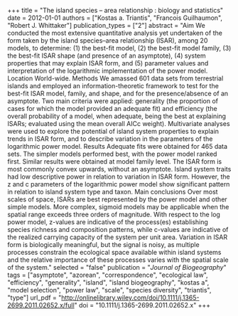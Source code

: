+++
title = "The island species – area relationship : biology and statistics"
date = 2012-01-01
authors = ["Kostas a. Triantis", "Francois Guilhaumon", "Robert J. Whittaker"]
publication_types = ["2"]
abstract = "Aim We conducted the most extensive quantitative analysis yet undertaken of the form taken by the island species–area relationship (ISAR), among 20 models, to determine: (1) the best-fit model, (2) the best-fit model family, (3) the best-fit ISAR shape (and presence of an asymptote), (4) system properties that may explain ISAR form, and (5) parameter values and interpretation of the logarithmic implementation of the power model. Location World-wide. Methods We amassed 601 data sets from terrestrial islands and employed an information-theoretic framework to test for the best-fit ISAR model, family, and shape, and for the presence/absence of an asymptote. Two main criteria were applied: generality (the proportion of cases for which the model provided an adequate fit) and efficiency (the overall probability of a model, when adequate, being the best at explaining ISARs; evaluated using the mean overall AICc weight). Multivariate analyses were used to explore the potential of island system properties to explain trends in ISAR form, and to describe variation in the parameters of the logarithmic power model. Results Adequate fits were obtained for 465 data sets. The simpler models performed best, with the power model ranked first. Similar results were obtained at model family level. The ISAR form is most commonly convex upwards, without an asymptote. Island system traits had low descriptive power in relation to variation in ISAR form. However, the z and c parameters of the logarithmic power model show significant pattern in relation to island system type and taxon. Main conclusions Over most scales of space, ISARs are best represented by the power model and other simple models. More complex, sigmoid models may be applicable when the spatial range exceeds three orders of magnitude. With respect to the log power model, z-values are indicative of the process(es) establishing species richness and composition patterns, while c-values are indicative of the realized carrying capacity of the system per unit area. Variation in ISAR form is biologically meaningful, but the signal is noisy, as multiple processes constrain the ecological space available within island systems and the relative importance of these processes varies with the spatial scale of the system."
selected = "false"
publication = "*Journal of Biogeography*"
tags = ["asymptote", "azorean", "correspondence", "ecological law", "efficiency", "generality", "island", "island biogeography", "kostas a", "model selection", "power law", "scale", "species diversity", "triantis", "type"]
url_pdf = "http://onlinelibrary.wiley.com/doi/10.1111/j.1365-2699.2011.02652.x/full"
doi = "10.1111/j.1365-2699.2011.02652.x"
+++

